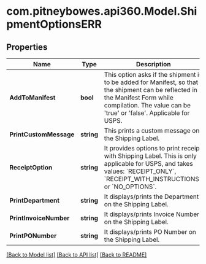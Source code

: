 # com.pitneybowes.api360.Model.ShipmentOptionsERR

## Properties

Name | Type | Description | Notes
------------ | ------------- | ------------- | -------------
**AddToManifest** | **bool** | This option asks if the shipment is to be added for Manifest, so that the shipment can be reflected in the Manifest Form while compilation. The value can be &#39;true&#39; or &#39;false&#39;. Applicable for USPS. | [optional] 
**PrintCustomMessage** | **string** | This prints a custom message on the Shipping Label. | [optional] 
**ReceiptOption** | **string** | It provides options to print receipt with Shipping Label. This is only applicable for USPS, and takes values: &#x60;RECEIPT_ONLY&#x60;, &#x60;RECEIPT_WITH_INSTRUCTIONS&#x60;, or &#x60;NO_OPTIONS&#x60;. | [optional] 
**PrintDepartment** | **string** | It displays/prints the Department on the Shipping Label. | [optional] 
**PrintInvoiceNumber** | **string** | It displays/prints Invoice Number on the Shipping Label. | [optional] 
**PrintPONumber** | **string** | It displays/prints PO Number on the Shipping Label. | [optional] 

[[Back to Model list]](../README.md#documentation-for-models) [[Back to API list]](../README.md#documentation-for-api-endpoints) [[Back to README]](../README.md)

